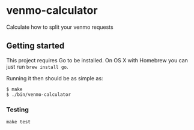 # venmo-calculator

Calculate how to split your venmo requests

## Getting started

This project requires Go to be installed. On OS X with Homebrew you can just run `brew install go`.

Running it then should be as simple as:

```console
$ make
$ ./bin/venmo-calculator
```

### Testing

``make test``